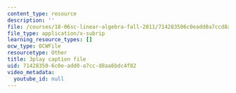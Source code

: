 ```yaml
---
content_type: resource
description: ''
file: /courses/18-06sc-linear-algebra-fall-2011/714283506c0eadd0a7ccd8aa6bdc4f82_qEBi0K5wfOs.srt
file_type: application/x-subrip
learning_resource_types: []
ocw_type: OCWFile
resourcetype: Other
title: 3play caption file
uid: 71428350-6c0e-add0-a7cc-d8aa6bdc4f82
video_metadata:
  youtube_id: null
---
```

